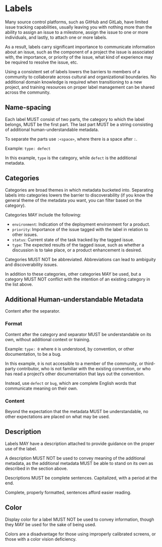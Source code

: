 # Labels

Many source control platforms, such as GitHub and GitLab, have limited issue tracking capabilities, usually leaving you with nothing more than the ability to assign an issue to a milestone, assign the issue to one or more individuals, and lastly, to attach one or more labels.

As a result, labels carry significant importance to communicate information about an issue, such as the component of a project the issue is associated with, the importance, or priority of the issue, what kind of experience may be required to resolve the issue, etc.

Using a consistent set of labels lowers the barriers to members of a community to collaborate across cultural and organizational boundaries. No additional domain knowledge is required when transitioning to a new project, and training resources on proper label management can be shared across the community.

## Name-spacing

Each label MUST consist of two parts, the category to which the label belongs, MUST be the first part. The last part MUST be a string consisting of additional human-understandable metadata.

To separate the parts use `:<space>`, where there is a space after `:`.

Example: `type: defect`

In this example, `type` is the category, while `defect` is the additional metadata.

## Categories

Categories are broad themes in which metadata bucketed into. Separating labels into categories lowers the barrier to discoverability (if you know the general theme of the metadata you want, you can filter based on the category).

Categories MAY include the following:
- `environment`: Indication of the deployment environment for a product.
- `priority`: Importance of the issue tagged with the label in relation to other issues.
- `status`: Current state of the task tracked by the tagged issue.
- `type`: The expected results of the tagged issue, such as whether a discussion is to take place, or a product enhancement is desired.

Categories MUST NOT be abbreviated. Abbreviations can lead to ambiguity and discoverability issues.

In addition to these categories, other categories MAY be used, but a category MUST NOT conflict with the intention of an existing category in the list above.

## Additional Human-understandable Metadata

Content after the separator.

### Format

Content after the category and separator MUST be understandable on its own, without additional context or training.

Example: `type: 0` where `0` is understood, by convention, or other documentation, to be a bug.

In this example, `0` is not accessible to a member of the community, or third-party contributor, who is not familiar with the existing convention, or who has read a project’s other documentation that lays out the convention.

Instead, use `defect` or `bug`, which are complete English words that communicate meaning on their own.

### Content

Beyond the expectation that the metadata MUST be understandable, no other expectations are placed on what may be used.

## Description

Labels MAY have a description attached to provide guidance on the proper use of the label.

A description MUST NOT be used to convey meaning of the additional metadata, as the additional metadata MUST be able to stand on its own as described in the section above.

Descriptions MUST be complete sentences. Capitalized, with a period at the end.

Complete, properly formatted, sentences afford easier reading.

## Color

Display color for a label MUST NOT be used to convey information, though they MAY be used for the sake of being used.

Colors are a disadvantage for those using improperly calibrated screens, or those with a color vision deficiency.
